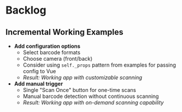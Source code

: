 # Backlog

## Incremental Working Examples

- **Add configuration options**
  - Select barcode formats
  - Choose camera (front/back)
  - Consider using `self._props` pattern from examples for passing config to Vue
  - *Result: Working app with customizable scanning*
- **Add manual trigger**
  - Single "Scan Once" button for one-time scans
  - Manual barcode detection without continuous scanning
  - *Result: Working app with on-demand scanning capability*
